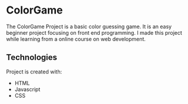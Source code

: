 # ColorGame
The ColorGame Project is a basic color guessing game. It is an easy beginner project focusing on front end programming. 
I made this project while learning from a online course on web development.

## Technologies
Project is created with:
* HTML
* Javascript
* CSS
